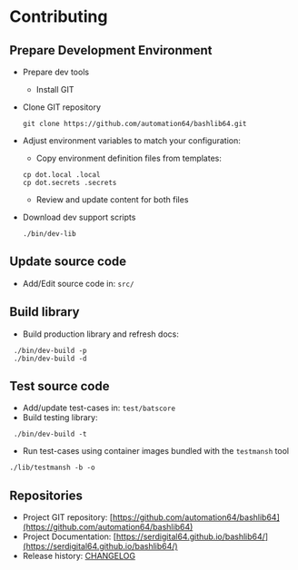 # Contributing

## Prepare Development Environment

- Prepare dev tools
  - Install GIT
- Clone GIT repository

  ```shell
  git clone https://github.com/automation64/bashlib64.git
  ```

- Adjust environment variables to match your configuration:
  - Copy environment definition files from templates:

  ```shell
  cp dot.local .local
  cp dot.secrets .secrets
  ```

  - Review and update content for both files

- Download dev support scripts

  ```shell
  ./bin/dev-lib
  ```

## Update source code

- Add/Edit source code in: `src/`

## Build library

- Build production library and refresh docs:

```shell
 ./bin/dev-build -p
 ./bin/dev-build -d
```

## Test source code

- Add/update test-cases in: `test/batscore`
- Build testing library:

```shell
 ./bin/dev-build -t
```

- Run test-cases using container images bundled with the `testmansh` tool

```shell
./lib/testmansh -b -o
```

## Repositories

- Project GIT repository: [https://github.com/automation64/bashlib64](https://github.com/automation64/bashlib64)
- Project Documentation: [https://serdigital64.github.io/bashlib64/](https://serdigital64.github.io/bashlib64/)
- Release history: [CHANGELOG](CHANGELOG.md)
